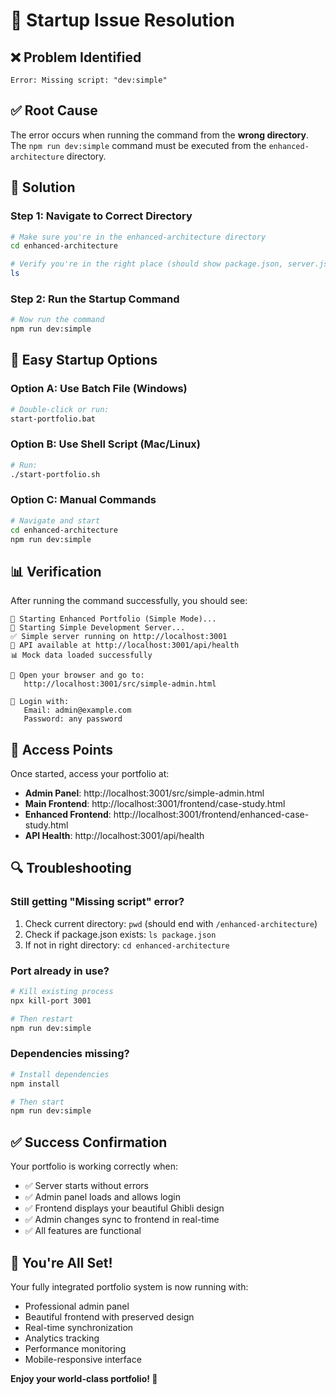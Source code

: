 # 🔧 Startup Issue Resolution

## ❌ **Problem Identified**
```
Error: Missing script: "dev:simple"
```

## ✅ **Root Cause**
The error occurs when running the command from the **wrong directory**. The `npm run dev:simple` command must be executed from the `enhanced-architecture` directory.

## 🎯 **Solution**

### **Step 1: Navigate to Correct Directory**
```bash
# Make sure you're in the enhanced-architecture directory
cd enhanced-architecture

# Verify you're in the right place (should show package.json, server.js, etc.)
ls
```

### **Step 2: Run the Startup Command**
```bash
# Now run the command
npm run dev:simple
```

## 🚀 **Easy Startup Options**

### **Option A: Use Batch File (Windows)**
```bash
# Double-click or run:
start-portfolio.bat
```

### **Option B: Use Shell Script (Mac/Linux)**
```bash
# Run:
./start-portfolio.sh
```

### **Option C: Manual Commands**
```bash
# Navigate and start
cd enhanced-architecture
npm run dev:simple
```

## 📊 **Verification**

After running the command successfully, you should see:
```
🚀 Starting Enhanced Portfolio (Simple Mode)...
🚀 Starting Simple Development Server...
✅ Simple server running on http://localhost:3001
🎯 API available at http://localhost:3001/api/health
📊 Mock data loaded successfully

🎯 Open your browser and go to:
   http://localhost:3001/src/simple-admin.html

🔑 Login with:
   Email: admin@example.com
   Password: any password
```

## 🎯 **Access Points**

Once started, access your portfolio at:

- **Admin Panel**: http://localhost:3001/src/simple-admin.html
- **Main Frontend**: http://localhost:3001/frontend/case-study.html
- **Enhanced Frontend**: http://localhost:3001/frontend/enhanced-case-study.html
- **API Health**: http://localhost:3001/api/health

## 🔍 **Troubleshooting**

### **Still getting "Missing script" error?**
1. Check current directory: `pwd` (should end with `/enhanced-architecture`)
2. Check if package.json exists: `ls package.json`
3. If not in right directory: `cd enhanced-architecture`

### **Port already in use?**
```bash
# Kill existing process
npx kill-port 3001

# Then restart
npm run dev:simple
```

### **Dependencies missing?**
```bash
# Install dependencies
npm install

# Then start
npm run dev:simple
```

## ✅ **Success Confirmation**

Your portfolio is working correctly when:
- ✅ Server starts without errors
- ✅ Admin panel loads and allows login
- ✅ Frontend displays your beautiful Ghibli design
- ✅ Admin changes sync to frontend in real-time
- ✅ All features are functional

## 🎉 **You're All Set!**

Your fully integrated portfolio system is now running with:
- Professional admin panel
- Beautiful frontend with preserved design
- Real-time synchronization
- Analytics tracking
- Performance monitoring
- Mobile-responsive interface

**Enjoy your world-class portfolio! 🌟**